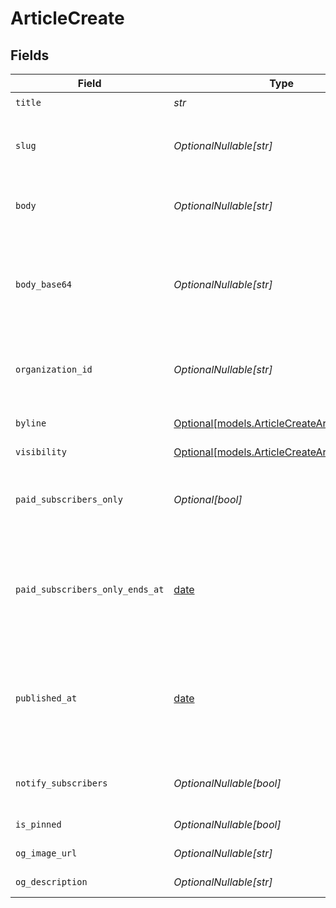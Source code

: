 # ArticleCreate


## Fields

| Field                                                                                                                                                                            | Type                                                                                                                                                                             | Required                                                                                                                                                                         | Description                                                                                                                                                                      |
| -------------------------------------------------------------------------------------------------------------------------------------------------------------------------------- | -------------------------------------------------------------------------------------------------------------------------------------------------------------------------------- | -------------------------------------------------------------------------------------------------------------------------------------------------------------------------------- | -------------------------------------------------------------------------------------------------------------------------------------------------------------------------------- |
| `title`                                                                                                                                                                          | *str*                                                                                                                                                                            | :heavy_check_mark:                                                                                                                                                               | Title of the article.                                                                                                                                                            |
| `slug`                                                                                                                                                                           | *OptionalNullable[str]*                                                                                                                                                          | :heavy_minus_sign:                                                                                                                                                               | Slug of the article to be used in URLs. If no slug is provided one will be generated from the title.                                                                             |
| `body`                                                                                                                                                                           | *OptionalNullable[str]*                                                                                                                                                          | :heavy_minus_sign:                                                                                                                                                               | Body in string format. Either one of body or body_base64 is required.                                                                                                            |
| `body_base64`                                                                                                                                                                    | *OptionalNullable[str]*                                                                                                                                                          | :heavy_minus_sign:                                                                                                                                                               | Body in base64-encoded format. Can be helpful to bypass Web Application Firewalls (WAF). Either one of body or body_base64 is required.                                          |
| `organization_id`                                                                                                                                                                | *OptionalNullable[str]*                                                                                                                                                          | :heavy_minus_sign:                                                                                                                                                               | The ID of the organization owning the article. **Required unless you use an organization token.**                                                                                |
| `byline`                                                                                                                                                                         | [Optional[models.ArticleCreateArticleByline]](../models/articlecreatearticlebyline.md)                                                                                           | :heavy_minus_sign:                                                                                                                                                               | If the user or organization should be credited in the byline.                                                                                                                    |
| `visibility`                                                                                                                                                                     | [Optional[models.ArticleCreateArticleVisibility]](../models/articlecreatearticlevisibility.md)                                                                                   | :heavy_minus_sign:                                                                                                                                                               | N/A                                                                                                                                                                              |
| `paid_subscribers_only`                                                                                                                                                          | *Optional[bool]*                                                                                                                                                                 | :heavy_minus_sign:                                                                                                                                                               | Set to true to only make this article available for subscribers to a paid subscription tier in the organization.                                                                 |
| `paid_subscribers_only_ends_at`                                                                                                                                                  | [date](https://docs.python.org/3/library/datetime.html#date-objects)                                                                                                             | :heavy_minus_sign:                                                                                                                                                               | If specified, time at which the article should no longer be restricted to paid subscribers. Only relevant if `paid_subscribers_only` is true.                                    |
| `published_at`                                                                                                                                                                   | [date](https://docs.python.org/3/library/datetime.html#date-objects)                                                                                                             | :heavy_minus_sign:                                                                                                                                                               | Time of publishing. If this date is in the future, the post will be scheduled to publish at this time. If visibility is 'public', published_at will default to the current time. |
| `notify_subscribers`                                                                                                                                                             | *OptionalNullable[bool]*                                                                                                                                                         | :heavy_minus_sign:                                                                                                                                                               | Set to true to deliver this article via email and/or notifications to subscribers.                                                                                               |
| `is_pinned`                                                                                                                                                                      | *OptionalNullable[bool]*                                                                                                                                                         | :heavy_minus_sign:                                                                                                                                                               | If the article should be pinned                                                                                                                                                  |
| `og_image_url`                                                                                                                                                                   | *OptionalNullable[str]*                                                                                                                                                          | :heavy_minus_sign:                                                                                                                                                               | Custom og:image URL value                                                                                                                                                        |
| `og_description`                                                                                                                                                                 | *OptionalNullable[str]*                                                                                                                                                          | :heavy_minus_sign:                                                                                                                                                               | Custom og:description value                                                                                                                                                      |